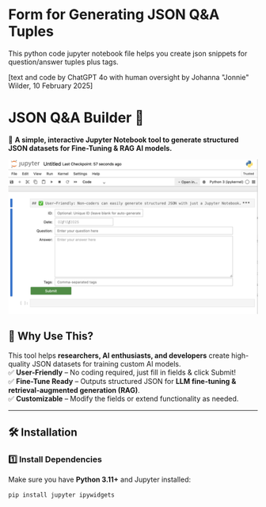 # Form for Generating JSON Q&A Tuples
This python code jupyter notebook file helps you create json snippets for question/answer tuples plus tags.

[text and code by ChatGPT 4o with human oversight by Johanna "Jonnie" Wilder, 10 February 2025]


# JSON Q&A Builder 📝  

🚀 **A simple, interactive Jupyter Notebook tool to generate structured JSON datasets for Fine-Tuning & RAG AI models.**  

![JSON Q&A Builder Screenshot](screen-cap-form.png)

## 📌 Why Use This?  
This tool helps **researchers, AI enthusiasts, and developers** create high-quality JSON datasets for training custom AI models.  
✅ **User-Friendly** – No coding required, just fill in fields & click Submit!  
✅ **Fine-Tune Ready** – Outputs structured JSON for **LLM fine-tuning & retrieval-augmented generation (RAG)**.  
✅ **Customizable** – Modify the fields or extend functionality as needed.  

---

## 🛠️ **Installation**  

### **1️⃣ Install Dependencies**  
Make sure you have **Python 3.11+** and Jupyter installed:  

```bash
pip install jupyter ipywidgets
